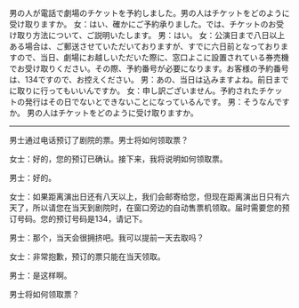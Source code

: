 男の⼈が電話で劇場のチケットを予約しました。男の⼈はチケットをどのように受け取りますか。
⼥：はい、確かにご予約承りました。では、チケットのお受け取り⽅法について、ご説明いたします。
男：はい。
⼥：公演⽇まで⼋⽇以上ある場合は、ご郵送させていただいておりますが、すでに六⽇前となっておりますので、当⽇、劇場にお越しいただいた際に、窓⼝よこに設置されている券売機でお受け取りください。その際、予約番号が必要になります。お客様の予約番号は、134ですので、お控えください。
男：あの、当⽇は込みますよね。前⽇までに取りに⾏ってもいいんですか。
⼥：申し訳ございません。予約されたチケットの発⾏はその⽇でないとできないことになっているんです。
男：そうなんですか。
男の⼈はチケットをどのように受け取りますか。

---
男士通过电话预订了剧院的票。男士将如何领取票？

女士：好的，您的预订已确认。接下来，我将说明如何领取票。

男士：好的。

女士：如果距离演出日还有八天以上，我们会邮寄给您，但现在距离演出日只有六天了，所以请您在当天到剧院时，在窗口旁边的自动售票机领取。届时需要您的预订号码。您的预订号码是134，请记下。

男士：那个，当天会很拥挤吧。我可以提前一天去取吗？

女士：非常抱歉，预订的票只能在当天领取。

男士：是这样啊。

男士将如何领取票？